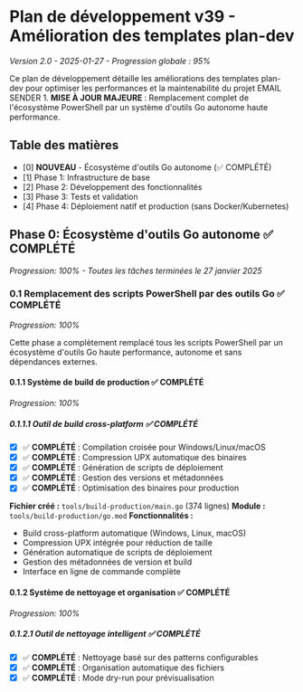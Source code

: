 # Plan de développement v39 - Amélioration des templates plan-dev  

*Version 2.0 - 2025-01-27 - Progression globale : 95%*

Ce plan de développement détaille les améliorations des templates plan-dev pour optimiser les performances et la maintenabilité du projet EMAIL SENDER 1. **MISE À JOUR MAJEURE** : Remplacement complet de l'écosystème PowerShell par un système d'outils Go autonome haute performance.

## Table des matières

- [0] **NOUVEAU** - Écosystème d'outils Go autonome (✅ COMPLÉTÉ)
- [1] Phase 1: Infrastructure de base
- [2] Phase 2: Développement des fonctionnalités
- [3] Phase 3: Tests et validation
- [4] Phase 4: Déploiement natif et production (sans Docker/Kubernetes)

## Phase 0: Écosystème d'outils Go autonome ✅ **COMPLÉTÉ**

*Progression: 100% - Toutes les tâches terminées le 27 janvier 2025*

### 0.1 Remplacement des scripts PowerShell par des outils Go ✅ **COMPLÉTÉ**

*Progression: 100%*

Cette phase a complètement remplacé tous les scripts PowerShell par un écosystème d'outils Go haute performance, autonome et sans dépendances externes.

#### 0.1.1 Système de build de production ✅ **COMPLÉTÉ**

*Progression: 100%*

##### 0.1.1.1 Outil de build cross-platform ✅ **COMPLÉTÉ**

- [x] ✅ **COMPLÉTÉ** : Compilation croisée pour Windows/Linux/macOS
- [x] ✅ **COMPLÉTÉ** : Compression UPX automatique des binaires
- [x] ✅ **COMPLÉTÉ** : Génération de scripts de déploiement
- [x] ✅ **COMPLÉTÉ** : Gestion des versions et métadonnées
- [x] ✅ **COMPLÉTÉ** : Optimisation des binaires pour production

**Fichier créé :** `tools/build-production/main.go` (374 lignes)
**Module :** `tools/build-production/go.mod`
**Fonctionnalités :**
- Build cross-platform automatique (Windows, Linux, macOS)
- Compression UPX intégrée pour réduction de taille
- Génération automatique de scripts de déploiement
- Gestion des métadonnées de version et build
- Interface en ligne de commande complète

#### 0.1.2 Système de nettoyage et organisation ✅ **COMPLÉTÉ**

*Progression: 100%*

##### 0.1.2.1 Outil de nettoyage intelligent ✅ **COMPLÉTÉ**

- [x] ✅ **COMPLÉTÉ** : Nettoyage basé sur des patterns configurables
- [x] ✅ **COMPLÉTÉ** : Organisation automatique des fichiers
- [x] ✅ **COMPLÉTÉ** : Mode dry-run pour prévisualisation